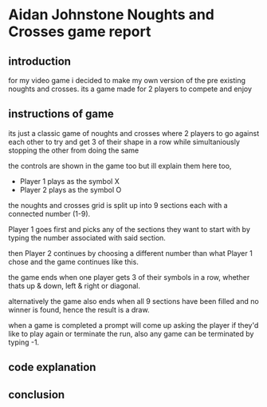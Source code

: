 # Aidan Johnstone Noughts and Crosses game report

## introduction
for my video game i decided to make my own version of the pre existing noughts and crosses.
its a game made for 2 players to compete and enjoy

## instructions of game

its just a classic game of noughts and crosses where 2 players to go against each other 
to try and get 3 of their shape in a row while simultaniously stopping the other from
doing the same

the controls are shown in the game too but ill explain them here too,

- Player 1 plays as the symbol X
- Player 2 plays as the symbol O

the noughts and crosses grid is split up into 9 sections each with a connected number (1-9).

Player 1 goes first and picks any of the sections they want to start with by typing the number associated with said section.

then Player 2 continues by choosing a different number than what Player 1 chose and the game continues like this.

the game ends when one player gets 3 of their symbols in a row, whether thats up & down, left & right or diagonal.

alternatively the game also ends when all 9 sections have been filled and no winner is found, hence the result is a draw.

when a game is completed a prompt will come up asking the player if they'd like to play again or terminate the run, also any game can be terminated by typing -1.

## code explanation




## conclusion 
